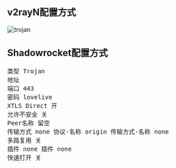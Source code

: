 ## v2rayN配置方式

![trojan](https://user-images.githubusercontent.com/88967758/153625375-7eeb6bb4-3b74-4a62-af43-899898b04df6.jpg)

## Shadowrocket配置方式

<pre>类型 Trojan
地址
端口 443
密码 lovelive
XTLS Direct 开
允许不安全 关
Peer名称 留空
传输方式 none 协议-名称 origin 传输方式-名称 none
多路复用 关
插件 none 插件 none
快速打开 关</pre>
